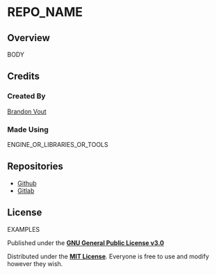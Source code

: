 # REPO_NAME
## Overview
BODY

## Credits
### Created By
[Brandon Vout](https://brandonvout.com/)

### Made Using
ENGINE_OR_LIBRARIES_OR_TOOLS

## Repositories
- [Github](https://github.com/bvout/REPO_NAME)
- [Gitlab](https://gitlab.com/bvout/REPO_NAME)

## License
EXAMPLES

Published under the **[GNU General Public License v3.0](./LICENSE)**

Distributed under the **[MIT License](./LICENSE)**. Everyone is free to use and modify however they wish.
